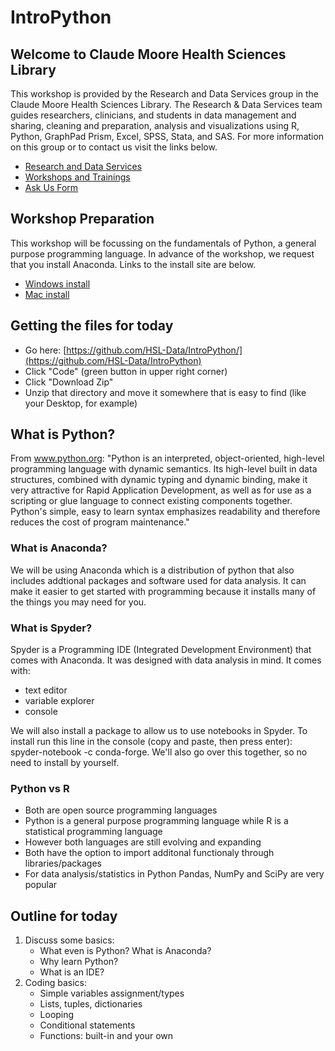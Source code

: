 # IntroPython

## Welcome to Claude Moore Health Sciences Library
This workshop is provided by the Research and Data Services group in the Claude Moore Health Sciences Library. The Research & Data Services team guides researchers, clinicians, and students in data management and sharing, cleaning and preparation, analysis and visualizations using R, Python, GraphPad Prism, Excel, SPSS, Stata, and SAS. For more information on this group or to contact us visit the links below.

- [Research and Data Services](https://guides.hsl.virginia.edu/c.php?g=866544)
- [Workshops and Trainings](https://guides.hsl.virginia.edu/data/workshops)
- [Ask Us Form](https://guides.hsl.virginia.edu/consultation-request)

## Workshop Preparation
This workshop will be focussing on the fundamentals of Python, a general purpose programming language. In advance of the workshop, we request that you install Anaconda. Links to the install site are below.
- [Windows install](https://www.anaconda.com/download/#windows)
- [Mac install](https://www.anaconda.com/download/#macos)

## Getting the files for today
- Go here: [https://github.com/HSL-Data/IntroPython/](https://github.com/HSL-Data/IntroPython)
- Click "Code" (green button in upper right corner)
- Click "Download Zip"
- Unzip that directory and move it somewhere that is easy to find (like your Desktop, for example)

      
## What is Python?
From www.python.org: "Python is an interpreted, object-oriented, high-level programming language with dynamic semantics. Its high-level built in data structures, combined with dynamic typing and dynamic binding, make it very attractive for Rapid Application Development, as well as for use as a scripting or glue language to connect existing components together. Python's simple, easy to learn syntax emphasizes readability and therefore reduces the cost of program maintenance."

### What is Anaconda?
We will be using Anaconda which is a distribution of python that also includes addtional packages and software used for data analysis. It can make it easier to get started with programming because it installs many of the things you may need for you.

### What is Spyder?
Spyder is a Programming IDE (Integrated Development Environment) that comes with Anaconda. It was designed with data analysis in mind. It comes with:
- text editor
- variable explorer
- console
  
We will also install a package to allow us to use notebooks in Spyder. To install run this line in the console (copy and paste, then press enter): spyder-notebook -c conda-forge. We'll also go over this together, so no need to install by yourself.  

### Python vs R
- Both are open source programming languages
- Python is a general purpose programming language while R is a statistical programming language
- However both languages are still evolving and expanding
- Both have the option to import additonal functionaly through libraries/packages
- For data analysis/statistics in Python Pandas, NumPy and SciPy are very popular

## Outline for today
1) Discuss some basics:
    - What even is Python? What is Anaconda?
    - Why learn Python?
    - What is an IDE?
2) Coding basics:
    - Simple variables assignment/types
    - Lists, tuples, dictionaries
    - Looping
    - Conditional statements
    - Functions: built-in and your own



